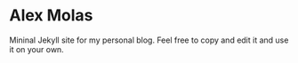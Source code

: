 # Alex Molas

Mininal Jekyll site for my personal blog. Feel free to copy and edit it and use it on your own.

